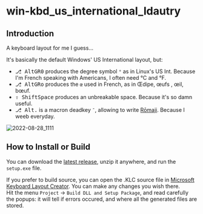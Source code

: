 # win-kbd_us_international_ldautry

## Introduction

A keyboard layout for me I guess...

It's basically the default Windows' US International layout, but:

- <kbd>&#9095; AltGR</kbd><kbd>0</kbd> produces the degree symbol `°` as in Linux's US Int. Because I'm French speaking with Americans, I often need °C and °F.
- <kbd>&#9095; AltGR</kbd><kbd>o</kbd> produces the `œ` used in French, as in Œdipe, œufs , œil, bœuf.
- <kbd>&#8679; Shift</kbd><kbd>Space</kbd> produces an unbreakable space. Because it's so damn useful.
- <kbd>&#9095; Alt</kbd><kbd>.</kbd> is a macron deadkey `¯`, allowing to write [Rōmaji](https://www.wikiwand.com/fr/R%C5%8Dmaji). Because I weeb everyday.

![2022-08-28_1111](https://user-images.githubusercontent.com/16049822/187069413-d944b3ac-bef8-4b9b-8c79-67ce49782e4c.jpg)

## How to Install or Build

You can download the [latest release](/releases/latest), unzip it anywhere, and run the `setup.exe` file.



If you prefer to build  source, you can open the .KLC source file in [Microsoft Keyboard Layout Creator](https://www.microsoft.com/en-us/download/confirmation.aspx?id=102134). You can make any changes you wish there.  
Hit the menu `Project` → `Build DLL and Setup Package`, and read carefully the popups: it will tell if errors occured, and where all the generated files are stored.
